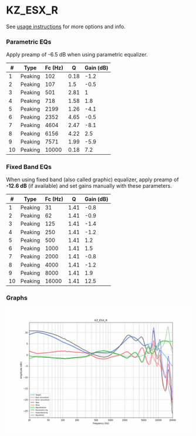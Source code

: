 # KZ_ESX_R
See [usage instructions](https://github.com/jaakkopasanen/AutoEq#usage) for more options and info.

### Parametric EQs
Apply preamp of -6.5 dB when using parametric equalizer.

|   # | Type    |   Fc (Hz) |    Q |   Gain (dB) |
|-----|---------|-----------|------|-------------|
|   1 | Peaking |       102 | 0.18 |        -1.2 |
|   2 | Peaking |       107 | 1.5  |        -0.5 |
|   3 | Peaking |       501 | 2.81 |         1   |
|   4 | Peaking |       718 | 1.58 |         1.8 |
|   5 | Peaking |      2199 | 1.26 |        -4.1 |
|   6 | Peaking |      2352 | 4.65 |        -0.5 |
|   7 | Peaking |      4604 | 2.47 |        -8.1 |
|   8 | Peaking |      6156 | 4.22 |         2.5 |
|   9 | Peaking |      7571 | 1.99 |        -5.9 |
|  10 | Peaking |     10000 | 0.18 |         7.2 |

### Fixed Band EQs
When using fixed band (also called graphic) equalizer, apply preamp of **-12.6 dB** (if available) and set gains manually with these parameters.

|   # | Type    |   Fc (Hz) |    Q |   Gain (dB) |
|-----|---------|-----------|------|-------------|
|   1 | Peaking |        31 | 1.41 |        -0.8 |
|   2 | Peaking |        62 | 1.41 |        -0.9 |
|   3 | Peaking |       125 | 1.41 |        -1.4 |
|   4 | Peaking |       250 | 1.41 |        -1.2 |
|   5 | Peaking |       500 | 1.41 |         1.2 |
|   6 | Peaking |      1000 | 1.41 |         1.5 |
|   7 | Peaking |      2000 | 1.41 |        -0.8 |
|   8 | Peaking |      4000 | 1.41 |        -1.2 |
|   9 | Peaking |      8000 | 1.41 |         1.9 |
|  10 | Peaking |     16000 | 1.41 |        12.5 |

### Graphs
![](./KZ_ESX_R.png)
